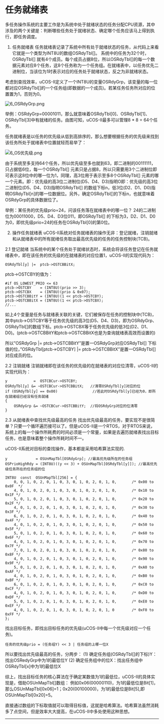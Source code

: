 # 任务就绪表

多任务操作系统的主要工作是为系统中处于就绪状态的任务分配CPU资源，其中涉及的两个关键是：判断哪些任务处于就绪状态、确定哪个任务应该马上得到执行，即任务调度。

1. 任务就绪表
任务就绪表记录了系统中所有处于就绪状态的任务，从代码上来看它就是一个类型为INT8U的数组OSRdyTbl[]。
系统中的任务为32个时，OSRdyTbl[] 就有4个成员。每个成员占据8位，所以OSRdyTbl[]的每一个数据元素对应8个任务，这8个任务称为一个任务组。在就绪表中，以任务优先二进制位，当该位为1时表示对应的任务处于就绪状态，反之为非就绪状态。

考虑到查找效率，uCOS-II定义了一个INT8U的变量OSRdyGrp，该变量的每一位都对应OSRdyTbl[]的一个任务组(即数据的一个成员)。若某任务任务所对应的位置置为1，否则为0。

![6_OSRdyGrp.png](https://s2.loli.net/2022/01/08/432uoXLdmEnFs1O.png)

举例：OSRdyGrp=00001011，那么就意味着OSRdyTbl[0]、OSRdyTbl[1]、OSRdyTbl[3]中有就绪的任务。由图可知，uCOS-II最多可以管理8 * 8 = 64个任务。

任务就绪表是以任务的优先级从低到高排序的，那么想要根据任务的优先级来找到该任务所处于就绪表中位置就轻而易举了：

![6_OS优先级.png](https://s2.loli.net/2022/01/08/sF4dV2B5zp3bMtZ.png)

由于系统至多支持64个任务，所以优先级至多也就到63，即二进制的00111111，只占据低6位，每一个OSRdyTbl[] 元素只是占据8，所以只需要用3个二进制位即可表示这8位中的哪一位为1，同理，高3位用于表示至多8个OSRdyTbl[] 元素的哪一个元素。即：优先级的高3位二进制位(D5、D4、D3)指明O即：优先级的高3位二进制位(D5、D4、D3)指明OSRdyTbl[] 的数组下标n，低3位(D2、D1、D0)指明OSRdyTbl[n]的哪一位数据位。另外，确定OSRdyTbl[]的下标n，也就意味着OSRdyGrp的具体数据位了。

举例：某任务的优先级prio=24，问该任务落在就绪表中的哪一位？
24的二进制位为00011000，D5、D4、D3位011，即OSRdyTbl[] 的下标为3，D2、D1、D0为0，即优先级prio=24的任务在OSRdyTbl[0]的第0位。

2. 操作任务就绪表
uCOS-II系统对任务就绪表的操作无非：登记就绪，注销就绪和从就绪表中的所有就绪任务取出最高优先级的任务的任务控制块(TCB)。

2.1 登记就绪
当系统中的某个任务处于就绪状态时，系统会将该任务登记在任务就绪表中，即在该任务的优先级的在就绪表的对应位置1，uCOS-II的实现代码为：

```OSRdyGrp    |=  ptcb->OSTCBBitY;
OSRdyTbl[y] |=  ptcb->OSTCBBitX;
```

ptcb->OSTCBY的值为：

```
#if OS_LOWEST_PRIO <= 63
ptcb->OSTCBY    = (INT8U)(prio >> 3); 
ptcb->OSTCBX    = (INT8U)(prio & 0x07);
ptcb->OSTCBBitY = (INT8U)(1 << ptcb->OSTCBY);
ptcb->OSTCBBitX = (INT8U)(1 << ptcb->OSTCBX);
//...
```

如上4个变量是任务与就绪表关联的关键，它们被保存在任务的控制块中(TCB)，其中ptcb->OSTCBY等于任务优先级的高3位(D5、D4、D3)，即为OSRdyGrp、OSRdyTbl[]的数组下标。ptcb->OSTCBX等于任务优先级的低3位(D2、D1、D0)。(ptcb->OSTCBBitY和ptcb->OSTCBBitX也是为查询就绪表高效而设置的)

所以”OSRdyGrp |= ptcb->OSTCBBitY”是置一OSRdyGrp对应OSRdyTbl[] 下标值的位，”OSRdyTbl[ptcb->OSTCBY] |= ptcb->OSTCBBitX”是置一OSRdyTbl[]对应成员的位。

2.2 注销就绪
注销就绪即在该任务的优先级的在就绪表的对应位清零，uCOS-II的实现代码为：

```INT8U   y;
y            =  OSTCBCur->OSTCBY;
OSRdyTbl[y] &= ~OSTCBCur->OSTCBBitX;   //清零OSRdyTbl[y]对应的位
if (OSRdyTbl[y] == 0x00)                //若此时OSRdyTbl[y]已经为0，即所在就绪组已经没有任务就绪
{
    OSRdyGrp &= ~OSTCBCur->OSTCBBitY;  //将OSRdyGrp对应的位清零
}
```

2.3 从就绪表中查找优先级最高的任务
找出优先级最高的任务，要实现不是很简单？只要一个循环遍历接可以了。但是uCOS-II是一个RTOS，对于RTOS来说，系统上的每一个操作所耗费的时间必须是一个常量，如果是去遍历就绪表找出目标任务，也是意味着整个操作所耗时间不一。

uCOS-II系统对目标的查找操作，基本都是采用哈希算法实现的.

```INT8U   y;
y             = OSUnMapTbl[OSRdyGrp]; //最高优先级所在的任务组     
OSPrioHighRdy = (INT8U)((y << 3) + OSUnMapTbl[OSRdyTbl[y]]); //最高优先级任务所在的任务组的位

INT8U  const  OSUnMapTbl[256] = {
    0, 0, 1, 0, 2, 0, 1, 0, 3, 0, 1, 0, 2, 0, 1, 0,       /* 0x00 to 0x0F  */
    4, 0, 1, 0, 2, 0, 1, 0, 3, 0, 1, 0, 2, 0, 1, 0,       /* 0x10 to 0x1F */
    5, 0, 1, 0, 2, 0, 1, 0, 3, 0, 1, 0, 2, 0, 1, 0,       /* 0x20 to 0x2F */
    4, 0, 1, 0, 2, 0, 1, 0, 3, 0, 1, 0, 2, 0, 1, 0,       /* 0x30 to 0x3F */
    6, 0, 1, 0, 2, 0, 1, 0, 3, 0, 1, 0, 2, 0, 1, 0,       /* 0x40 to 0x4F */
    4, 0, 1, 0, 2, 0, 1, 0, 3, 0, 1, 0, 2, 0, 1, 0,       /* 0x50 to 0x5F */
    5, 0, 1, 0, 2, 0, 1, 0, 3, 0, 1, 0, 2, 0, 1, 0,       /* 0x60 to 0x6F */
    4, 0, 1, 0, 2, 0, 1, 0, 3, 0, 1, 0, 2, 0, 1, 0,       /* 0x70 to 0x7F */
    7, 0, 1, 0, 2, 0, 1, 0, 3, 0, 1, 0, 2, 0, 1, 0,       /* 0x80 to 0x8F */
    4, 0, 1, 0, 2, 0, 1, 0, 3, 0, 1, 0, 2, 0, 1, 0,       /* 0x90 to 0x9F */
    5, 0, 1, 0, 2, 0, 1, 0, 3, 0, 1, 0, 2, 0, 1, 0,       /* 0xA0 to 0xAF */
    4, 0, 1, 0, 2, 0, 1, 0, 3, 0, 1, 0, 2, 0, 1, 0,       /* 0xB0 to 0xBF */
    6, 0, 1, 0, 2, 0, 1, 0, 3, 0, 1, 0, 2, 0, 1, 0,       /* 0xC0 to 0xCF */
    4, 0, 1, 0, 2, 0, 1, 0, 3, 0, 1, 0, 2, 0, 1, 0,       /* 0xD0 to 0xDF */
    5, 0, 1, 0, 2, 0, 1, 0, 3, 0, 1, 0, 2, 0, 1, 0,       /* 0xE0 to 0xEF */
    4, 0, 1, 0, 2, 0, 1, 0, 3, 0, 1, 0, 2, 0, 1, 0        /* 0xF0 to 0xFF */
};
```

找出目标任务，即找出目标任务的优先级(uCOS-II中每一个优先级对应一个任务)。

`任务的优先级prio = (任务组Y) << 3 | 任务组的上哪一位X`

所以要找出优先级最高的任务，分两步：
(1) 确定任务组(OSRdyTbl[]的下标)Y：找出OSRedyGrp中为1的最低位Y
(2) 确定任务组中的位X：找出任务组中OSRdyTbl[x]中为1的最低位X

综上，找出目标任务的核心算法在于确定某数值为1的最低位，uCOS-II的具体实现是，借助OSUnMapTbl[]数组：
例如0x06(00000110)，为1的最低位是Bit[1]，那么OSUnMapTbl[0x06]=1；0x20(00100000)，为1的最低位是Bit[5],即OSUnMapTbl[0x20]=5。

直接通过数组的下标取值就可以取得目标值，这就是哈希算法。哈希算法虽然消耗多了点空间，但是效率大大提高，在uCOS-II中多处使用这种思想。

---

